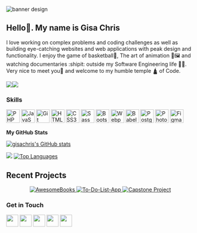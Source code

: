 ![banner design](https://github.com/gisachris/gisachris/assets/125574259/3b9a8764-93f7-4c80-b4ed-e0f5208aec73)
## Hello👋. My name is Gisa Chris
I love working on complex problems and coding challenges as well as building eye-catching websites and web applications with peak design and functionality. I enjoy the game of basketball🏀, The art of animation 🎨🖼️ and watching documentaries :shipit: outside my Software Engineering life 👨‍💻. Very nice to meet you🤝 and welcome to my humble temple 🛕 of Code.

<a href="https://www.github.com/gisachris" target="_blank" rel="noreferrer"><img
src="https://img.shields.io/github/followers/gisachris?logo=github&style=for-the-badge&color=f97316&labelColor=1c1917" /></a><a href="https://www.twitter.com/_GisaChris" target="_blank" rel="noreferrer"><img
src="https://img.shields.io/twitter/follow/_GisaChris?logo=twitter&style=for-the-badge&color=f97316&labelColor=1c1917"
/></a>

### Skills


<p align="left">
<a href="https://www.php.net/" target="_blank" rel="noreferrer"><img src="https://raw.githubusercontent.com/danielcranney/readme-generator/main/public/icons/skills/php-colored.svg" width="36" height="36" alt="PHP" /></a>
<a href="https://developer.mozilla.org/en-US/docs/Web/JavaScript" target="_blank" rel="noreferrer"><img src="https://raw.githubusercontent.com/danielcranney/readme-generator/main/public/icons/skills/javascript-colored.svg" width="36" height="36" alt="JavaScript" /></a>
<a href="https://git-scm.com/" target="_blank" rel="noreferrer"><img src="https://raw.githubusercontent.com/danielcranney/readme-generator/main/public/icons/skills/git-colored.svg" width="36" height="36" alt="Git" /></a>
<a href="https://developer.mozilla.org/en-US/docs/Glossary/HTML5" target="_blank" rel="noreferrer"><img src="https://raw.githubusercontent.com/danielcranney/readme-generator/main/public/icons/skills/html5-colored.svg" width="36" height="36" alt="HTML5" /></a>
<a href="https://www.w3.org/TR/CSS/#css" target="_blank" rel="noreferrer"><img src="https://raw.githubusercontent.com/danielcranney/readme-generator/main/public/icons/skills/css3-colored.svg" width="36" height="36" alt="CSS3" /></a>
<a href="https://sass-lang.com/" target="_blank" rel="noreferrer"><img src="https://raw.githubusercontent.com/danielcranney/readme-generator/main/public/icons/skills/sass-colored.svg" width="36" height="36" alt="Sass" /></a>
<a href="https://getbootstrap.com/" target="_blank" rel="noreferrer"><img src="https://raw.githubusercontent.com/danielcranney/readme-generator/main/public/icons/skills/bootstrap-colored.svg" width="36" height="36" alt="Bootstrap" /></a>
<a href="https://webpack.js.org/" target="_blank" rel="noreferrer"><img src="https://raw.githubusercontent.com/danielcranney/readme-generator/main/public/icons/skills/webpack-colored.svg" width="36" height="36" alt="Webpack" /></a>
<a href="https://babeljs.io/" target="_blank" rel="noreferrer"><img src="https://raw.githubusercontent.com/danielcranney/readme-generator/main/public/icons/skills/babel-colored.svg" width="36" height="36" alt="Babel" /></a>
<a href="https://www.postgresql.org/" target="_blank" rel="noreferrer"><img src="https://raw.githubusercontent.com/danielcranney/readme-generator/main/public/icons/skills/postgresql-colored.svg" width="36" height="36" alt="PostgreSQL" /></a>
<a href="https://www.adobe.com/uk/products/photoshop.html" target="_blank" rel="noreferrer"><img src="https://raw.githubusercontent.com/danielcranney/readme-generator/main/public/icons/skills/photoshop-colored.svg" width="36" height="36" alt="Photoshop" /></a>
<a href="https://www.figma.com/" target="_blank" rel="noreferrer"><img src="https://raw.githubusercontent.com/danielcranney/readme-generator/main/public/icons/skills/figma-colored.svg" width="36" height="36" alt="Figma" /></a>
</p>


<b>My GitHub Stats</b>

<a href="http://www.github.com/gisachris"><img src="https://github-readme-stats.vercel.app/api?username=gisachris&show_icons=true&hide=&count_private=true&title_color=f97316&text_color=ffffff&icon_color=f97316&bg_color=1c1917&hide_border=true&show_icons=true" alt="gisachris's GitHub stats" /></a>

<a href="http://www.github.com/gisachris"><img src="https://github-readme-streak-stats.herokuapp.com/?user=gisachris&stroke=ffffff&background=1c1917&ring=f97316&fire=f97316&currStreakNum=ffffff&currStreakLabel=f97316&sideNums=ffffff&sideLabels=ffffff&dates=ffffff&hide_border=true" /></a>                                                                          <a href="https://github.com/gisachris" align="left"><img src="https://github-readme-stats.vercel.app/api/top-langs/?username=gisachris&langs_count=10&title_color=f97316&text_color=ffffff&icon_color=f97316&bg_color=1c1917&hide_border=true&locale=en&custom_title=Top%20%Languages" alt="Top Languages" /></a>

## Recent Projects
<p align="center">
  <a href="https://github.com/gisachris/AwesomeBooks-app">
    <img src="https://github-readme-stats.vercel.app/api/pin/?username=gisachris&repo=AwesomeBooks-app" alt="AwesomeBooks">
  </a>
  <a href="https://github.com/gisachris/To-Do-List-app">
    <img src="https://github-readme-stats.vercel.app/api/pin/?username=gisachris&repo=To-Do-List-app" alt="To-Do-List-App">
  </a>
  <a href="https://github.com/gisachris/Portfolio-Site">
    <img src="https://github-readme-stats.vercel.app/api/pin/?username=gisachris&repo=Portfolio-Site" alt="Capstone Project">
  </a>
</p>

### Get in Touch

<p align="left"> <a href="https://discord.com/users/Gisa Chris" target="_blank" rel="noreferrer"><img src="https://raw.githubusercontent.com/danielcranney/readme-generator/main/public/icons/socials/discord.svg" width="32" height="32" /></a> <a href="https://www.github.com/gisachris" target="_blank" rel="noreferrer"><img src="https://raw.githubusercontent.com/danielcranney/readme-generator/main/public/icons/socials/github.svg" width="32" height="32" /></a> <a href="https://www.linkedin.com/in/gisa-chris-907948267/" target="_blank" rel="noreferrer"><img src="https://raw.githubusercontent.com/danielcranney/readme-generator/main/public/icons/socials/linkedin.svg" width="32" height="32" /></a> <a href="https://www.stackoverflow.com/users/21486781/gisa-chris" target="_blank" rel="noreferrer"><img src="https://raw.githubusercontent.com/danielcranney/readme-generator/main/public/icons/socials/stackoverflow.svg" width="32" height="32" /></a> <a href="https://www.twitter.com/_GisaChris" target="_blank" rel="noreferrer"><img src="https://raw.githubusercontent.com/danielcranney/readme-generator/main/public/icons/socials/twitter.svg" width="32" height="32" /></a></p>

